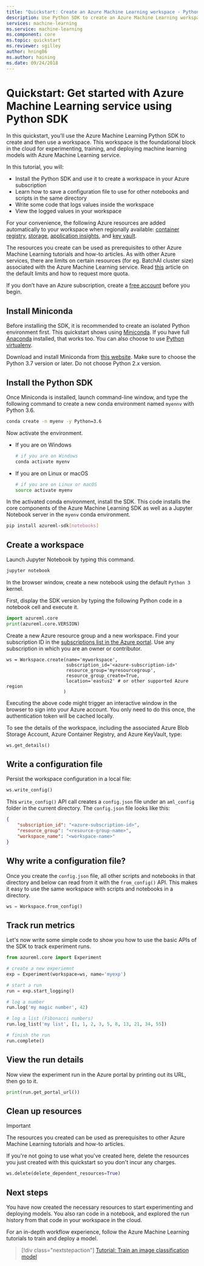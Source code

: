 ```yaml
---
title: "Quickstart: Create an Azure Machine Learning workspace - Python SDK"
description: Use Python SDK to create an Azure Machine Learning workspace. This workspace is the foundational block in the cloud for experimenting, training, and deploying machine learning models with Azure Machine Learning service.  
services: machine-learning
ms.service: machine-learning
ms.component: core
ms.topic: quickstart
ms.reviewer: sgilley
author: hning86
ms.author: haining
ms.date: 09/24/2018
---
```


# Quickstart: Get started with Azure Machine Learning service using Python SDK

In this quickstart, you'll use the Azure Machine Learning Python SDK to create and then use a workspace. This workspace is the foundational block in the cloud for experimenting, training, and deploying machine learning models with Azure Machine Learning service.

In this tutorial, you will:

* Install the Python SDK and use it to create a workspace in your Azure subscription
* Learn how to save a configuration file to use for other notebooks and scripts in the same directory
* Write some code that logs values inside the workspace
* View the logged values in your workspace

For your convenience, the following Azure resources are added automatically to your workspace when regionally available:  [container registry](https://azure.microsoft.com/services/container-registry/), [storage](https://azure.microsoft.com/services/storage/), [application insights](https://azure.microsoft.com/services/application-insights/), and [key vault](https://azure.microsoft.com/services/key-vault/).

The resources you create can be used as prerequisites to other Azure Machine Learning tutorials and how-to articles. As with other Azure services, there are limits on certain resources (for eg. BatchAI cluster size) associated with the Azure Machine Learning service. Read [this](how-to-manage-quotas.md) article on the default limits and how to request more quota.

If you don’t have an Azure subscription, create a [free account](https://azure.microsoft.com/free/?WT.mc_id=A261C142F) before you begin.


##  Install Miniconda

Before installing the SDK, it is recommended to create an isolated Python environment first. This quickstart shows using [Miniconda](https://conda.io/docs/user-guide/install/index.html). If you have full [Anaconda](https://www.anaconda.com/) installed, that works too. You can also choose to use [Python virtualenv](https://virtualenv.pypa.io/en/stable/).

Download and install Miniconda from [this website](https://conda.io/miniconda.html). Make sure to choose the Python 3.7 version or later. Do not choose Python 2.x version.

## Install the Python SDK

Once Miniconda is installed, launch command-line window, and type the following command to create a new conda environment named `myennv` with Python 3.6.

```sh
conda create -n myenv -y Python=3.6
```

Now activate the environment.
* If you are on Windows
    ```sh
    # if you are on Windows
    conda activate myenv
    ```
* If you are on Linux or macOS
    ```sh
    # if you are on Linux or macOS
    source activate myenv
    ```

In the activated conda environment, install  the SDK. This code installs the core components of the Azure Machine Learning SDK as well as a Jupyter Notebook server in the `myenv` conda environment.

```sh
pip install azureml-sdk[notebooks]
```

## Create a workspace

Launch Jupyter Notebook by typing this command.
```sh
jupyter notebook
```

In the browser window, create a new notebook using the default `Python 3` kernel. 

First, display the SDK version by typing the following Python code in a notebook cell and execute it.

```python
import azureml.core
print(azureml.core.VERSION)
```

Create a new Azure resource group and a new workspace. Find your subscription ID in the [subscriptions list in the Azure portal](). Use any subscription in which you are an owner or contributor.

```
ws = Workspace.create(name='myworkspace',
                      subscription_id='<azure-subscription-id>'
                      resource_group='myresourcegroup',
                      resource_group_create=True,
                      location='eastus2' # or other supported Azure region
                     )
```

Executing the above code might trigger an interactive window in the browser to sign into your Azure account. You only need to do this once, the authentication token will be cached locally.

To see the details of the workspace, including the associated Azure Blob Storage Account, Azure Container Registry, and Azure KeyVault, type:

```python
ws.get_details()
```

## Write a configuration file

Persist the workspace configuration in a local file:

```python
ws.write_config()
```

This `write_config()` API call creates a `config.json` file under an `aml_config` folder in the current directory. The `config.json` file looks like this:

```json
{
    "subscription_id": "<azure-subscription-id>",
    "resource_group": "<resource-group-name>",
    "workspace_name": "<workspace-name>"
}
```

## Why write a configuration file?

Once you create the `config.json` file, all other scripts and notebooks in that directory and below can read from it with the `from_config()` API.  This makes it easy to use the same workspace with scripts and notebooks in a directory.

```python
ws = Workspace.from_config()
```

## Track run metrics

Let's now write some simple code to show you how to use the basic APIs of the SDK to track experiment runs.

```python
from azureml.core import Experiment

# create a new experiemnt
exp = Experiment(workspace=ws, name='myexp')

# start a run
run = exp.start_logging()

# log a number
run.log('my magic number', 42)

# log a list (Fibonacci numbers)
run.log_list('my list', [1, 1, 2, 3, 5, 8, 13, 21, 34, 55]) 

# finish the run
run.complete()
```

## View the run details
Now view the experiment run in the Azure portal by printing out its URL, then go to it.

```python
print(run.get_portal_url())
```

## Clean up resources 
>[!IMPORTANT]
>The resources you created can be used as prerequisites to other Azure Machine Learning tutorials and how-to articles.

If you're not going to use what you've created here, delete the resources you just created with this quickstart so you don't incur any charges.

```python
ws.delete(delete_dependent_resources=True)
```

## Next steps

You have now created the necessary resources to start experimenting and deploying models. You also ran code in a notebook, and explored the run history from that code in your workspace in the cloud.

For an in-depth workflow experience, follow the Azure Machine Learning tutorials to train and deploy a model.  

> [!div class="nextstepaction"]
> [Tutorial: Train an image classification model](tutorial-train-models-with-aml.md)
